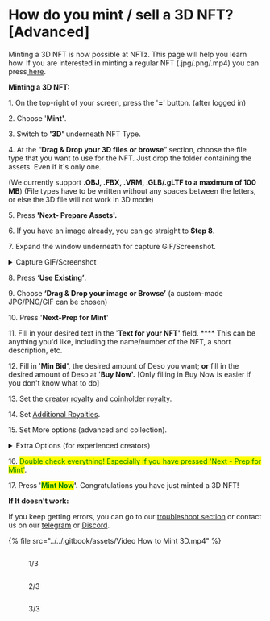 # How do you mint / sell a 3D NFT? \[Advanced]

Minting a 3D NFT is now possible at NFTz. This page will help you learn how. If you are interested in minting a regular NFT (.jpg/.png/.mp4) you can press[ here](../../nft/selling-nft-intro/how-do-you-mint-sell-an-nft.md).&#x20;



**Minting a 3D NFT:**

1\. On the top-right of your screen, press the '**=**' button. (after logged in)

2\. Choose '**Mint'**.

3\. Switch to **'3D'** underneath NFT Type.&#x20;

4\. At the “**Drag & Drop your 3D files or browse**” section, choose the file type that you want to use for the NFT. Just drop the folder containing the assets. Even if it´s only one.&#x20;

(We currently support **.OBJ, .FBX, .VRM, .GLB/.gLTF to a maximum of 100 MB**)  (File types have to be written without any spaces between the letters, or else the 3D file will not work in 3D mode)

5\. Press **'Next- Prepare Assets'.**&#x20;

6\. If you have an image already, you can go straight to **Step 8**.&#x20;

7\. Expand the window underneath for capture GIF/Screenshot.

<details>

<summary>Capture GIF/Screenshot</summary>

_Set the following attributes:_

_a.  Your background: You can use the fast colors ‘**black**’ or ‘**white**’ or press ‘**-**‘ to choose any color._

_b. Press ‘**Adjust Lighting**’ and set your lights with the slider **‘right’**. Remember you can also set shadows by moving the sliders **‘left’**._

_7. Choose the way you display your 3D NFT:_

_a. Press **‘Capture Rotating Gif’** if you want to make an automatic turning object._

_b. Press ‘**Capture Screenshot**’ if you want to show only 1 inanimate screenshot._

</details>

8\. Press **‘Use Existing’**.

9\. Choose **‘Drag & Drop your image or Browse’** (a custom-made JPG/PNG/GIF can be chosen)

10\. Press '**Next-Prep for Mint**'&#x20;

11\. Fill in your desired text in the '**Text for your NFT'** field. **** This can be anything you'd like, including the name/number of the NFT, a short description, etc.

12\. Fill in '**Min Bid',** the desired amount of Deso you want; **or** fill in the desired amount of Deso at '**Buy Now'.** \[Only filling in Buy Now is easier if you don't know what to do]

13\. Set the [creator royalty](../../nft/selling-nft-intro/royalties.md) and [coinholder royalty](../../nft/selling-nft-intro/royalties.md).&#x20;

14\. Set [Additional Royalties](../../nft/selling-nft-intro/how-to-set-additional-royalties-advanced.md).&#x20;

15\. Set More options (advanced and collection).

<details>

<summary>Extra Options (for experienced creators)</summary>

**\[Extra 1:** [**Additional Royalties**](../../nft/selling-nft-intro/royalties.md)**]**

It's possible to give other creators a royalty % on each sell of a NFT. There is no maximum of creators that can be added.&#x20;

1. Choose 'Deso Wallet' or 'Creator Coin' (Deso Wallet goes straight to the wallet of the creator. If you choose Creator Coin; the royalty will be used to buy an invisible amount creator Coin of that creator. This will drive the price up of their creator coin.&#x20;
2. Choose the % you want to give. The minimum is 0.01%.
3. Choose the creator you want to give royalty and press **'Add'**

****

**\[Extra 2: More Options (advanced and collection)]**

#### _2A: NFT Category and Copies_&#x20;

* You can change the NFT Category by Pressing 'Art'. The default is Art.&#x20;
* You can change the amount of copies by pressing right of **'Copies'**. The default is '1'



_**2B**_ [_**Unlockable Content**_](../../nft/selling-nft-intro/how-do-add-unlockable-content-advanced.md)_****_

A. In the more options (advanced and collection) menu it's possible to set unlockable content By switching to '**Yes**'

B1. You can write a text that will be transfered with the single or serial NFT.

B2 You can also add a file or a zip. A zip file can be used if it includes multiple files or is a really large file.&#x20;

C. Press '**Add Unlockable**'.



_**2C: Add extra / collection data**_

* To know more about this feature; go directly to [Traits by Extradata](../../nft/selling-nft-intro/how-to-add-traits-to-your-nft-by-form-expert.md)



**\[Extra 3:** [**Image Storage**](../../nft/selling-nft-intro/how-to-store-an-image-on-ipfs-pinata-advanced.md)**]**&#x20;

In the begin screen of the mint page underneath 'Image Storage' it's possible to change the place where you store your image.&#x20;

Currently you can choose:

1. **'Deso'**
2. **'IPFS'**
3. **'Arweave'** (For Arweave you need a URL Link)

</details>



16\. <mark style="color:green;">Double check everything! Especially if you have pressed 'Next - Prep for Mint'</mark>.&#x20;

17\. Press '<mark style="color:green;">**Mint Now**</mark>**'.** Congratulations you have just minted a 3D NFT!



**If It doesn't work:**

If you keep getting errors, you can go to our [troubleshoot section](../../troubleshoot/troubleshoot.md) or contact us on our [telegram](https://t.me/+qdNeX8CYB\_swZTQx) or [Discord](https://discord.gg/jQ34WMMZce).

{% file src="../../.gitbook/assets/Video How to Mint 3D.mp4" %}

<figure><img src="../../.gitbook/assets/Mint 3d Page 1.jpg" alt=""><figcaption><p>1/3</p></figcaption></figure>

<figure><img src="../../.gitbook/assets/Mint 3d page 2.jpg" alt=""><figcaption><p>2/3</p></figcaption></figure>

<figure><img src="../../.gitbook/assets/mint 3d page 3.jpg" alt=""><figcaption><p>3/3</p></figcaption></figure>
